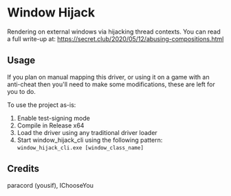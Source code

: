 # Window Hijack
Rendering on external windows via hijacking thread contexts.
You can read a full write-up at: https://secret.club/2020/05/12/abusing-compositions.html

## Usage
If you plan on manual mapping this driver, or using it on a game with an anti-cheat then you'll need to make some modifications, these are left for you to do.

To use the project as-is:

1. Enable test-signing mode
2. Compile in Release x64
3. Load the driver using any traditional driver loader
4. Start window_hijack_cli using the following pattern: `window_hijack_cli.exe [window_class_name]`

## Credits
paracord (yousif), IChooseYou
